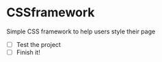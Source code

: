 CSSframework
============

Simple CSS framework to help users style their page

- [ ] Test the project
- [ ] Finish it!
